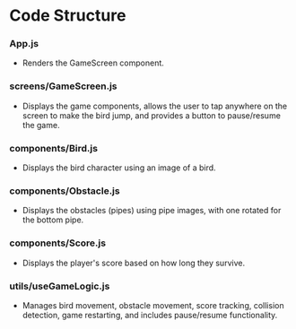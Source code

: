 # Code Structure

### App.js
- Renders the GameScreen component.

### screens/GameScreen.js
- Displays the game components, allows the user to tap anywhere on the screen to make the bird jump, and provides a button to pause/resume the game.

### components/Bird.js
- Displays the bird character using an image of a bird.

### components/Obstacle.js
- Displays the obstacles (pipes) using pipe images, with one rotated for the bottom pipe.

### components/Score.js
- Displays the player's score based on how long they survive.

### utils/useGameLogic.js
- Manages bird movement, obstacle movement, score tracking, collision detection, game restarting, and includes pause/resume functionality.
